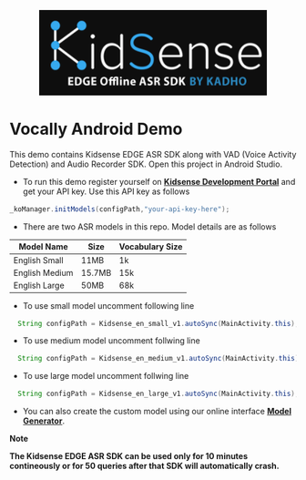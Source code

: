 <p align="center">
  <img width="400" height="150" src="resources/images/logo.png">
</p>

# Vocally Android Demo

This demo contains Kidsense EDGE ASR SDK along with VAD (Voice Activity Detection) and Audio Recorder SDK. Open this project in Android Studio. 

* To run this demo register yourself on **[Kidsense Development Portal](https://developer.kidsense.ai)** and get your API key. Use this API key as follows

```java
_koManager.initModels(configPath,"your-api-key-here");
```

* There are two ASR models in this repo. Model details are as follows

| Model Name | Size | Vocabulary Size |
| --- | --- | --- |
| English Small | 11MB | 1k |
| English Medium | 15.7MB | 15k |
| English Large | 50MB | 68k |

* To use small model uncomment following line

```java
  String configPath = Kidsense_en_small_v1.autoSync(MainActivity.this);
```

* To use medium model uncomment follwing line

```java
  String configPath = Kidsense_en_medium_v1.autoSync(MainActivity.this);
```

* To use large model uncomment follwing line

```java
  String configPath = Kidsense_en_large_v1.autoSync(MainActivity.this);
```

* You can also create the custom model using our online interface **[Model Generator](https://developer.kidsense.ai/)**.


**Note**

**The Kidsense EDGE ASR SDK can be used only for 10 minutes contineously or for 50 queries after that SDK will automatically crash.** 
